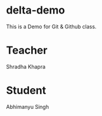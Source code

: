 # delta-demo
This is a Demo for Git &amp; Github class.

# Teacher
Shradha Khapra

# Student
Abhimanyu Singh